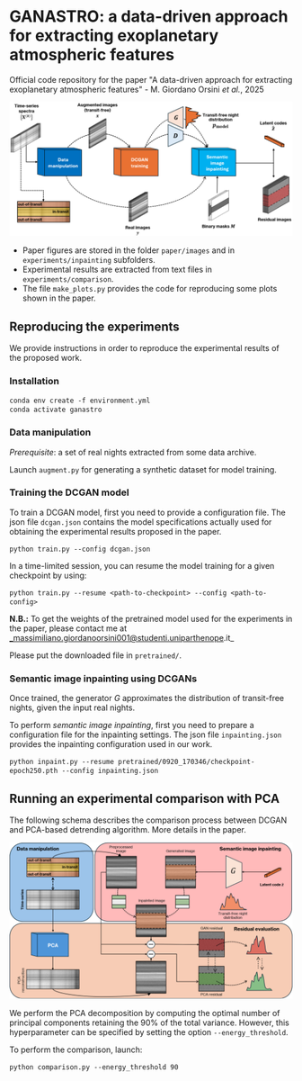 # GANASTRO: a data-driven approach for extracting exoplanetary atmospheric features
Official code repository for the paper "A data-driven approach for extracting exoplanetary atmospheric features" - M. Giordano Orsini _et al._, 2025

![Overview of the proposed framework](./paper/images/overview.png)

* Paper figures are stored in the folder ``paper/images`` and in ``experiments/inpainting`` subfolders.
* Experimental results are extracted from text files in ``experiments/comparison``.
* The file ``make_plots.py`` provides the code for reproducing some plots shown in the paper.


## Reproducing the experiments
We provide instructions in order to reproduce the experimental results of the proposed work.


### Installation

```
conda env create -f environment.yml
conda activate ganastro
```
### Data manipulation
_Prerequisite_: a set of real nights extracted from some data archive.

Launch ``augment.py`` for generating a synthetic dataset for model training.

### Training the DCGAN model
To train a DCGAN model, first you need to provide a configuration file. The json file ``dcgan.json`` contains the model specifications actually used for obtaining the experimental results proposed in the paper.
```
python train.py --config dcgan.json
```

In a time-limited session, you can resume the model training for a given checkpoint by using:
```
python train.py --resume <path-to-checkpoint> --config <path-to-config>
```

**N.B.:** To get the weights of the pretrained model used for the experiments in the paper, please contact me at _massimiliano.giordanoorsini001@studenti.uniparthenope.it_ 

Please put the downloaded file in ``pretrained/``.

### Semantic image inpainting using DCGANs
Once trained, the generator $G$ approximates the distribution of transit-free nights, given the input real nights.

To perform _semantic image inpainting_, first you need to prepare a configuration file for the inpainting settings. The json file ``inpainting.json`` provides the inpainting configuration used in our work.

```
python inpaint.py --resume pretrained/0920_170346/checkpoint-epoch250.pth --config inpainting.json
```

## Running an experimental comparison with PCA

The following schema describes the comparison process between DCGAN and PCA-based detrending algorithm. More details in the paper.

![Comparison between DCGAN and PCA-based detrending algorithms](./paper/images/residual_evaluation.png)

We perform the PCA decomposition by computing the optimal number of principal components retaining the 90% of the total variance. However, this hyperparameter can be specified by setting the option ``--energy_threshold``.

To perform the comparison, launch:
```
python comparison.py --energy_threshold 90
```


